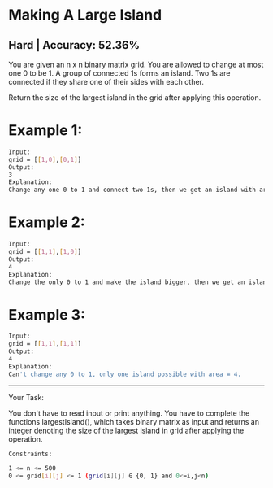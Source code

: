 # Making A Large Island

## Hard  |  Accuracy: 52.36%

<p>You are given an n x n binary matrix grid. You are allowed to change at most one 0 to be 1. A group of connected 1s forms an island. Two 1s are connected if they share one of their sides with each other.</p>
<span>Return the size of the largest island in the grid after applying this operation.</span>


# Example 1:

```bash
Input: 
grid = [[1,0],[0,1]]
Output:
3
Explanation:
Change any one 0 to 1 and connect two 1s, then we get an island with area = 3.
```

# Example 2:

```bash
Input: 
grid = [[1,1],[1,0]]
Output:
4
Explanation:
Change the only 0 to 1 and make the island bigger, then we get an island with area = 4.
```


# Example 3:

```bash
Input: 
grid = [[1,1],[1,1]]
Output:
4
Explanation:
Can't change any 0 to 1, only one island possible with area = 4.
```

<hr>

<span>Your Task:</span>
<p>You don't have to read input or print anything. You have to complete the functions largestIsland(), which takes binary matrix as input and returns an integer denoting the size of the largest island in grid after applying the operation.</p>

```bash
Constraints:

1 <= n <= 500
0 <= grid[i][j] <= 1 (grid[i][j] ∈ {0, 1} and 0<=i,j<n)
```